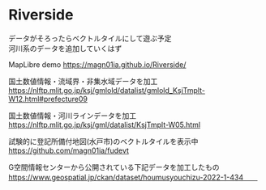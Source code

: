 # Riverside  

データがそろったらベクトルタイルにして遊ぶ予定  
河川系のデータを追加していくはず  

MapLibre  demo 
https://magn01ia.github.io/Riverside/  

国土数値情報・流域界・非集水域データを加工  
https://nlftp.mlit.go.jp/ksj/gmlold/datalist/gmlold_KsjTmplt-W12.html#prefecture09  

国土数値情報・河川ラインデータを加工  
https://nlftp.mlit.go.jp/ksj/gml/datalist/KsjTmplt-W05.html  

試験的に登記所備付地図(水戸市)のベクトルタイルを表示中    
https://github.com/magn01ia/fudevt  

G空間情報センターから公開されている下記データを加工したもの    
https://www.geospatial.jp/ckan/dataset/houmusyouchizu-2022-1-434　　